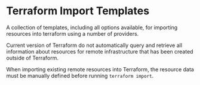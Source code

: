 # Terraform Import Templates
A collection of templates, including all options available, for importing resources into terraform using a number of providers.

Current version of Terraform do not automatically query and retrieve all information about resources for remote infrastructure that has been created outside of Terraform.

When importing existing remote resources into Terraform, the resource data must be manually defined before running `terraform import`.
